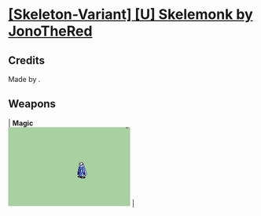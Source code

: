 # [\[Skeleton-Variant\] \[U\] Skelemonk by JonoTheRed](./)
## Credits

Made by .

## Weapons

| <b>Magic</b><br/><img alt="Magic animation" src="./6.%20Magic/Magic.gif"/> |
